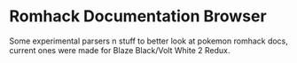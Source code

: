 # Romhack Documentation Browser

Some experimental parsers n stuff to better look at pokemon romhack docs, current ones were made for Blaze Black/Volt White 2 Redux.